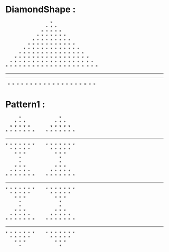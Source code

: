
# DiamondShape : #






                        * 
                      * * * 
                    * * * * * 
                  * * * * * * * 
                * * * * * * * * * 
              * * * * * * * * * * * 
            * * * * * * * * * * * * * 
          * * * * * * * * * * * * * * * 
        * * * * * * * * * * * * * * * * * 
      * * * * * * * * * * * * * * * * * * * 
    * * * * * * * * * * * * * * * * * * * * * 
  * * * * * * * * * * * * * * * * * * * * * * * 
   * * * * * * * * * * * * * * * * * * * * * *
     * * * * * * * * * * * * * * * * * * * *
     
     




# Pattern1 : #





          *                 * 
        * * *             * * * 
      * * * * *         * * * * * 
    * * * * * * *     * * * * * * * 
  * * * * * * * * * * * * * * * * * * 
    * * * * * * *     * * * * * * * 
      * * * * *         * * * * * 
        * * *             * * * 
          *                 * 
          *                 * 
        * * *             * * * 
      * * * * *         * * * * * 
    * * * * * * *     * * * * * * * 
  * * * * * * * * * * * * * * * * * * 
    * * * * * * *     * * * * * * * 
      * * * * *         * * * * * 
        * * *             * * * 
          *                 * 
          *                 * 
        * * *             * * * 
      * * * * *         * * * * * 
    * * * * * * *     * * * * * * * 
  * * * * * * * * * * * * * * * * * * 
    * * * * * * *     * * * * * * * 
      * * * * *         * * * * * 
        * * *             * * * 
          *                 * 


